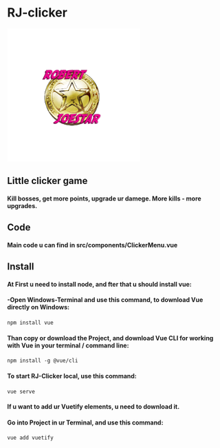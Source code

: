 # RJ-clicker

![alt logo](src/assets/pics/logo.png)

## Little clicker game
#### Kill bosses, get more points, upgrade ur damege. More kills - more upgrades.

## Code
#### Main code u can find in src/components/ClickerMenu.vue


## Install

#### At First u need to install node, and fter that u should install vue:

#### -Open Windows-Terminal and use this command, to download Vue directly on Windows:

```
npm install vue
```

#### Than copy or download the Project, and download Vue CLI for working with Vue in your terminal / command line:

```
npm install -g @vue/cli
```

#### To start RJ-Clicker local, use this command:

```
vue serve
```

#### If u want to add ur Vuetify elements, u need to download it.
#### Go into Project in ur Terminal, and use this command:

```
vue add vuetify
```

